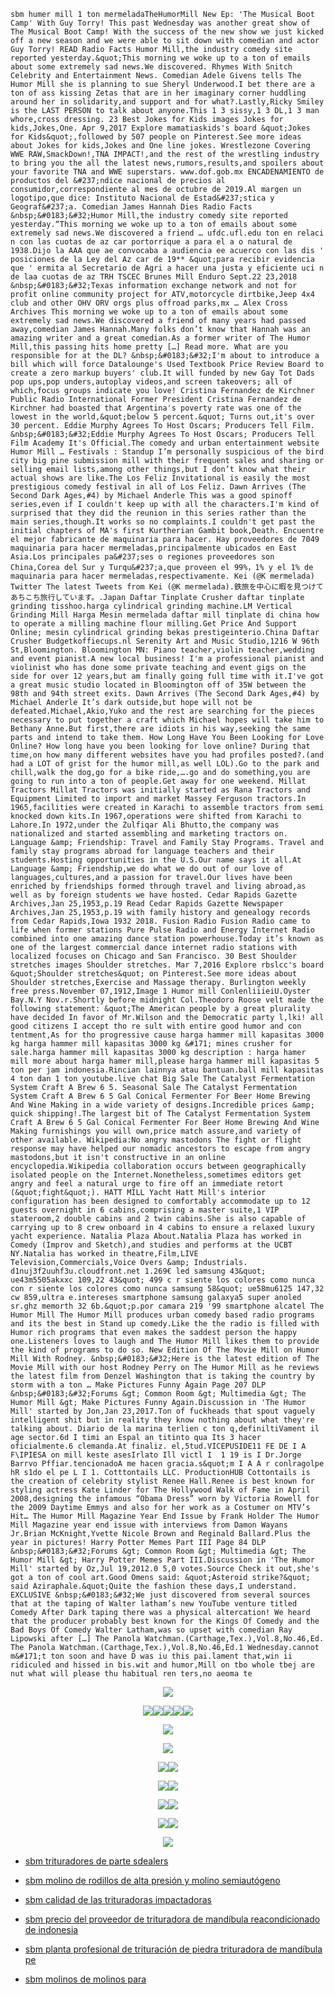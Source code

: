
```
sbm humer mill 1 ton mermeladaTheHumorMill New Ep: 'The Musical Boot Camp' With Guy Torry! This past Wednesday was another great show of The Musical Boot Camp! With the success of the new show we just kicked off a new season and we were able to sit down with comedian and actor Guy Torry! READ Radio Facts Humor Mill,the industry comedy site reported yesterday.&quot;This morning we woke up to a ton of emails about some extremely sad news.We discovered. Rhymes With Snitch Celebrity and Entertainment News. Comedian Adele Givens tells The Humor Mill she is planning to sue Sheryl Underwood.I bet there are a ton of ass kissing Zetas that are in her imaginary corner huddling around her in solidarity,and support and for what?.Lastly,Ricky Smiley is the LAST PERSON to talk about anyone.This 1 3 sissy,1 3 DL,1 3 man whore,cross dressing. 23 Best Jokes for Kids images Jokes for kids,Jokes,One. Apr 9,2017 Explore mamatiaskids's board &quot;Jokes for Kids&quot;,followed by 507 people on Pinterest.See more ideas about Jokes for kids,Jokes and One line jokes. Wrestlezone Covering WWE RAW,SmackDown!,TNA IMPACT!,and the rest of the wrestling industry to bring you the all the latest news,rumors,results,and spoilers about your favorite TNA and WWE superstars. www.dof.gob.mx ENCADENAMIENTO de productos del &#237;ndice nacional de precios al consumidor,correspondiente al mes de octubre de 2019.Al margen un logotipo,que dice: Instituto Nacional de Estad&#237;stica y Geograf&#237;a. Comedian James Hannah Dies Radio Facts &nbsp;&#0183;&#32;Humor Mill,the industry comedy site reported yesterday.“This morning we woke up to a ton of emails about some extremely sad news.We discovered a friend … ufdc.ufl.edu ton en relaci n con las cuotas de az car portorrique a para el a o natural de 1938.Dijo la AAA que ae convocaba a audiencia ee acuerco con las dis ' posiciones de la Ley del Az car de 19** &quot;para recibir evidencia que ' ermita al Secretario de Agri a hacer una justa y eficiente uci n de laa cuotas de az TRH TSCEC Brunes Mill Enduro Sept.22 23,2018 &nbsp;&#0183;&#32;Texas information exchange network and not for profit online community project for ATV,motorcycle dirtbike,Jeep 4x4 club and other OHV ORV orgs plus offroad parks,mx … Alex Cross Archives This morning we woke up to a ton of emails about some extremely sad news.We discovered a friend of many years had passed away,comedian James Hannah.Many folks don’t know that Hannah was an amazing writer and a great comedian.As a former writer of The Humor Mill,this passing hits home pretty […] Read more. What are you responsible for at the DL? &nbsp;&#0183;&#32;I'm about to introduce a bill which will force Datalounge's Used Textbook Price Review Board to create a zero markup buyers' club.It will funded by new Gay Tot Dads pop ups,pop unders,autoplay videos,and screen takeovers; all of which,focus groups indicate you love! Cristina Fernandez de Kirchner Public Radio International Former President Cristina Fernandez de Kirchner had boasted that Argentina's poverty rate was one of the lowest in the world,&quot;below 5 percent.&quot; Turns out,it's over 30 percent. Eddie Murphy Agrees To Host Oscars; Producers Tell Film. &nbsp;&#0183;&#32;Eddie Murphy Agrees To Host Oscars; Producers Tell Film Academy It's Official.The comedy and urban entertainment website Humor Mill … Festivals : Standup I’m personally suspicious of the bird city big pine submission mill with their frequent sales and sharing or selling email lists,among other things,but I don’t know what their actual shows are like.The Los Feliz Invitational is easily the most prestigious comedy festival in all of Los Feliz. Dawn Arrives (The Second Dark Ages,#4) by Michael Anderle This was a good spinoff series,even if I couldn't keep up with all the characters.I'm kind of surprised that they did the reunion in this series rather than the main series,though.It works so no complaints.I couldn't get past the initial chapters of MA's first Kurtherian Gambit book,Death. Encuentre el mejor fabricante de maquinaria para hacer. Hay proveedores de 7049 maquinaria para hacer mermeladas,principalmente ubicados en East Asia.Los principales pa&#237;ses o regiones proveedores son China,Corea del Sur y Turqu&#237;a,que proveen el 99%，1% y el 1% de maquinaria para hacer mermeladas,respectivamente. Kei (@K mermelada) Twitter The latest Tweets from Kei (@K mermelada).鉄旅を中心に暇を見つけてあちこち旅行しています。.Japan Daftar Tinplate Crusher daftar tinplate grinding tisshoo.harga cylindrical grinding machine.LM Vertical Grinding Mill Harga Mesin mermelada daftar mill tinplate di china how to operate a milling machine flour milling.Get Price And Support Online; mesin cylindrical grinding bekas prestigeinterio.China Daftar Crusher Budgetkoffiecups.nl Serenity Art and Music Studio,1216 W 96th St,Bloomington. Bloomington MN: Piano teacher,violin teacher,wedding and event pianist.A new local business! I'm a professional pianist and violinist who has done some private teaching and event gigs on the side for over 12 years,but am finally going full time with it.I've got a great music studio located in Bloomington off of 35W between the 98th and 94th street exits. Dawn Arrives (The Second Dark Ages,#4) by Michael Anderle It’s dark outside,but hope will not be defeated.Michael,Akio,Yuko and the rest are searching for the pieces necessary to put together a craft which Michael hopes will take him to Bethany Anne.But first,there are idiots in his way,seeking the same parts and intend to take them. How Long Have You Been Looking for Love Online? How long have you been looking for love online? During that time,on how many different websites have you had profiles posted?.(and had a LOT of grist for the humor mill,as well LOL).Go to the park and chill,walk the dog,go for a bike ride,….go and do something,you are going to run into a ton of people.Get away for one weekend. Millat Tractors Millat Tractors was initially started as Rana Tractors and Equipment Limited to import and market Massey Ferguson tractors.In 1965,facilities were created in Karachi to assemble tractors from semi knocked down kits.In 1967,operations were shifted from Karachi to Lahore.In 1972,under the Zulfiqar Ali Bhutto,the company was nationalized and started assembling and marketing tractors on. Language &amp; Friendship: Travel and Family Stay Programs. Travel and family stay programs abroad for language teachers and their students.Hosting opportunities in the U.S.Our name says it all.At Language &amp; Friendship,we do what we do out of our love of languages,cultures,and a passion for travel.Our lives have been enriched by friendships formed through travel and living abroad,as well as by foreign students we have hosted. Cedar Rapids Gazette Archives,Jan 25,1953,p.19 Read Cedar Rapids Gazette Newspaper Archives,Jan 25,1953,p.19 with family history and genealogy records from Cedar Rapids,Iowa 1932 2018. Fusion Radio Fusion Radio came to life when former stations Pure Pulse Radio and Energy Internet Radio combined into one amazing dance station powerhouse.Today it’s known as one of the largest commercial dance internet radio stations with localized focuses on Chicago and San Francisco. 30 Best Shoulder stretches images Shoulder stretches. Mar 7,2016 Explore rbslcc's board &quot;Shoulder stretches&quot; on Pinterest.See more ideas about Shoulder stretches,Exercise and Massage therapy. Burlington weekly free press.November 07,1912,Image 1 Humor mill ConlenliiieiU.Oyster Bay.N.Y Nov.r.Shortly before midnight Col.Theodoro Roose velt made the following statement: &quot;The American people by a great plurality have decided In favor of Mr.Wilson and the Democratic party l,lki! all good citizens I accept tho re sult with entire good humor and con tentment,As for tho progressive cause harga hammer mill kapasitas 3000 kg harga hammer mill kapasitas 3000 kg &#171; mines crusher for sale.harga hammer mill kapasitas 3000 kg description : harga hamer mill more about harga hamer mill,please harga hammer mill kapasitas 5 ton per jam indonesia.Rincian lainnya atau bantuan.ball mill kapasitas 4 ton dan 1 ton youtube.live chat Big Sale The Catalyst Fermentation System Craft A Brew 6 5. Seasonal Sale The Catalyst Fermentation System Craft A Brew 6 5 Gal Conical Fermenter For Beer Home Brewing And Wine Making in a wide variety of designs.Incredible prices &amp; quick shipping!.The largest bit of The Catalyst Fermentation System Craft A Brew 6 5 Gal Conical Fermenter For Beer Home Brewing And Wine Making furnishings you will own,price match assure,and variety of other available. Wikipedia:No angry mastodons The fight or flight response may have helped our nomadic ancestors to escape from angry mastodons,but it isn't constructive in an online encyclopedia.Wikipedia collaboration occurs between geographically isolated people on the Internet.Nonetheless,sometimes editors get angry and feel a natural urge to fire off an immediate retort (&quot;fight&quot;). HATT MILL Yacht Hatt Mill's interior configuration has been designed to comfortably accommodate up to 12 guests overnight in 6 cabins,comprising a master suite,1 VIP stateroom,2 double cabins and 2 twin cabins.She is also capable of carrying up to 8 crew onboard in 4 cabins to ensure a relaxed luxury yacht experience. Natalia Plaza About.Natalia Plaza has worked in Comedy (Improv and Sketch),and studies and performs at the UCBT NY.Natalia has worked in theatre,Film,LIVE Television,Commercials,Voice Overs &amp; Industrials. d1nuj3f2uuhf3u.cloudfront.net 1.269€ led samsung 43&quot; ue43m5505akxxc 109,22 43&quot; 499 c r siente los colores como nunca con r siente los colores como nunca samsung 58&quot; ue58mu6125 147,32 cw 859,ultra e.intereses smartphone samsung galaxya5 super anoled sr.ghz memorth 32 6b.&quot;p.por camara 219 '99 smartphone alcatel The Humor Mill The Humor Mill produces urban comedy based radio programs and its the best in Stand up comedy.Like the the radio is filled with Humor rich programs that even makes the saddest person the happy one.Listeners loves to laugh and The Humor Mill likes them to provide the kind of programs to do so. New Edition Of The Movie Mill on Humor Mill With Rodney. &nbsp;&#0183;&#32;Here is the latest edition of The Movie Mill with our host Rodney Perry on The Humor Mill as he reviews the latest film from Denzel Washington that is taking the country by storm with a ton … Make Pictures Funny Again Page 207 DLP &nbsp;&#0183;&#32;Forums &gt; Common Room &gt; Multimedia &gt; The Humor Mill &gt; Make Pictures Funny Again.Discussion in 'The Humor Mill' started by Jon,Jan 23,2017.Ton of fuckheads that spout vaguely intelligent shit but in reality they know nothing about what they're talking about. Diario de la marina terlien c ton q,definiltiVament il age sector.6d I timi an Espal an titinto qua Its 3 hacer oficialmente.6 clemanda.At finaliz. el,5tud.VICEPUSIDE11 FE DE I A F\IPIESA on mill keste asesIrlato Ill victl I  1 19 is I Dr.Jorge Barrvo Pffiar.tencionadoA me hacen gracia.s&quot;m I A A r conlragolpe hR s1do el pe L I 1. Cotttontails LLC. ProductionHUB Cottontails is the creation of celebrity stylist Renee Hall.Renee is best known for styling actress Kate Linder for The Hollywood Walk of Fame in April 2008,designing the infamous “Obama Dress” worn by Victoria Rowell for the 2009 Daytime Emmys and also for her work as a Costumer on MTV’s Hit… The Humor Mill Magazine Year End Issue by Frank Holder The Humor Mill Magazine year end issue with interviews from Damon Wayans Jr.Brian McKnight,Yvette Nicole Brown and Reginald Ballard.Plus the year in pictures! Harry Potter Memes Part III Page 84 DLP &nbsp;&#0183;&#32;Forums &gt; Common Room &gt; Multimedia &gt; The Humor Mill &gt; Harry Potter Memes Part III.Discussion in 'The Humor Mill' started by Oz,Jul 19,2012.0 5,0 votes.Source Check it out,she's got a ton of cool art.Good Omens said: &quot;Asteroid strike?&quot; said Aziraphale.&quot;Quite the fashion these days,I understand. EXCLUSIVE &nbsp;&#0183;&#32;We just discovered from several sources that at the taping of Walter latham’s new YouTube venture titled Comedy After Dark taping there was a physical altercation! We heard that the producer probably best known for the Kings Of Comedy and the Bad Boys Of Comedy Walter Latham,was so upset with comedian Ray Lipowski after […] The Panola Watchman.(Carthage,Tex.),Vol.8,No.46,Ed. The Panola Watchman.(Carthage,Tex.),Vol.8,No.46,Ed.1 Wednesday.cannot m&#171;t ton soon and have D was iu this pai.lament that,win ii ridiculed and hissed in bis.wit and humor,Mill on tbo whole tbej are nut what will please thu habitual ren ters,no aeoma te 
```

<div align="center">

<a href="https://es-crusher.shibang-china.com/github&k=sbm+humer+mill+1+ton+mermelada"><img src="https://static.shibang-china.com/es/crusher/logo.jpg"></a>

<a href="https://es-crusher.shibang-china.com/github&k=sbm+humer+mill+1+ton+mermelada"><img src="https://static.shibang-china.com/es/crusher/index.jpg"></a><a href="https://es-crusher.shibang-china.com/material.htmlgithub&k=sbm+humer+mill+1+ton+mermelada"><img src="https://static.shibang-china.com/es/crusher/material.jpg"></a><a href="https://es-crusher.shibang-china.com/application.htmlgithub&k=sbm+humer+mill+1+ton+mermelada"><img src="https://static.shibang-china.com/es/crusher/application.jpg"></a><a href="https://es-crusher.shibang-china.com/aboutus.htmlgithub&k=sbm+humer+mill+1+ton+mermelada"><img src="https://static.shibang-china.com/es/crusher/aboutus.jpg"></a><a href="https://es-crusher.shibang-china.com/contact.htmlgithub&k=sbm+humer+mill+1+ton+mermelada"><img src="https://static.shibang-china.com/es/crusher/contact.jpg"></a>

<a href="https://es-crusher.shibang-china.com/github&k=sbm+humer+mill+1+ton+mermelada"><img src="https://static.shibang-china.com/es/crusher/banner.jpg"></a>

<a href="https://swt.shibang-china.com/github&k=sbm+humer+mill+1+ton+mermelada"><img src="https://static.shibang-china.com/es/crusher/text.jpg"></a>

<a href="https://swt.shibang-china.com/github&k=sbm+humer+mill+1+ton+mermelada"><img src="https://static.shibang-china.com/es/crusher/chat.jpg"></a><a href="https://es-crusher.shibang-china.com/contact.htmlgithub&k=sbm+humer+mill+1+ton+mermelada"><img src="https://static.shibang-china.com/es/crusher/message.jpg"></a>

<a href="https://es-crusher.shibang-china.com/products/pe.htmlgithub&k=sbm+humer+mill+1+ton+mermelada"><img src="https://static.shibang-china.com/es/crusher/pe.jpg"></a><a href="https://es-crusher.shibang-china.com/products/pf.htmlgithub&k=sbm+humer+mill+1+ton+mermelada"><img src="https://static.shibang-china.com/es/crusher/pf.jpg"></a>

<a href="https://es-crusher.shibang-china.com/products/hpt.htmlgithub&k=sbm+humer+mill+1+ton+mermelada"><img src="https://static.shibang-china.com/es/crusher/hpt.jpg"></a><a href="https://es-crusher.shibang-china.com/products/vsi.htmlgithub&k=sbm+humer+mill+1+ton+mermelada"><img src="https://static.shibang-china.com/es/crusher/vsi.jpg"></a>

<a href="https://es-crusher.shibang-china.com/products/klv.htmlgithub&k=sbm+humer+mill+1+ton+mermelada"><img src="https://static.shibang-china.com/es/crusher/klv.jpg"></a><a href="https://es-crusher.shibang-china.com/products/portable.htmlgithub&k=sbm+humer+mill+1+ton+mermelada"><img src="https://static.shibang-china.com/es/crusher/portable.jpg"></a>

<a href="https://swt.shibang-china.com/github&k=sbm+humer+mill+1+ton+mermelada"><img src="https://static.shibang-china.com/es/crusher/case.jpg"></a>

</div>


* [sbm trituradores de parte sdealers](sbm%20trituradores%20de%20parte%20sdealers.md)

* [sbm molino de rodillos de alta presión y molino semiautógeno](sbm%20molino%20de%20rodillos%20de%20alta%20presi%C3%B3n%20y%20molino%20semiaut%C3%B3geno.md)

* [sbm calidad de las trituradoras impactadoras](sbm%20calidad%20de%20las%20trituradoras%20impactadoras.md)

* [sbm precio del proveedor de trituradora de mandíbula reacondicionado de indonesia](sbm%20precio%20del%20proveedor%20de%20trituradora%20de%20mand%C3%ADbula%20reacondicionado%20de%20indonesia.md)

* [sbm planta profesional de trituración de piedra trituradora de mandíbula pe](sbm%20planta%20profesional%20de%20trituraci%C3%B3n%20de%20piedra%20trituradora%20de%20mand%C3%ADbula%20pe.md)

* [sbm molinos de molinos para](sbm%20molinos%20de%20molinos%20para.md)
